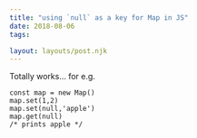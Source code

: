 ```yaml
---
title: "using `null` as a key for Map in JS"
date: 2018-08-06
tags:

layout: layouts/post.njk
---
```

Totally works... for e.g.

    const map = new Map()
    map.set(1,2)
    map.set(null,'apple')
    map.get(null) 
    /* prints apple */
